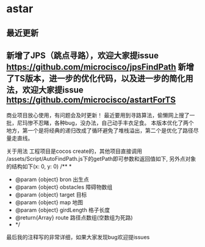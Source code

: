 # astar

##  最近更新
新增了JPS（跳点寻路），欢迎大家提issue
https://github.com/microcisco/jpsFindPath
新增了TS版本，进一步的优化代码，以及进一步的简化用法，欢迎大家提issue
 https://github.com/microcisco/astartForTS
---

商业项目放心使用，有问题会及时更新！
最近要用到寻路算法，偷懒网上搜了一批，尼玛惨不忍睹，各种bug，没办法，自己动手丰衣足食。
本版本优化了两个地方，第一个是将经典的递归改成了循环避免了堆栈溢出，第二个是优化了路径尽量走直线。

关于用法
工程项目是cocos create的，其他项目直接调用 /assets/Script/AutoFindPath.js下的getPath即可参数和返回值如下, 另外点对象的结构如下(x: 0, y: 0)
/**
 *
 * @param {object} bron        出生点
 * @param {object} obstacles   障碍物数组
 * @param {object} target      目标
 * @param {object} map         地图
 * @param {object} girdLength  格子长度
 * @return{Array} route        路径点数组(空数组为死路)
 * */

 最后我的注释写的非常详细，如果大家发现bug欢迎提issues
 
